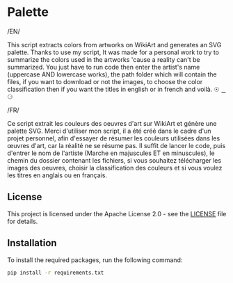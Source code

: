 # Palette 

/EN/

This script extracts colors from artworks on WikiArt and generates an SVG palette. Thanks to use my script, It was made for a personal work to try to summarize the colors used in the artworks 'cause a reality can't be summarized. You just have to run code then enter the artist's name (uppercase AND lowercase works), the path folder which will contain the files, if you want to download or not the images, to choose the color classification then if you want the titles in english or in french and voilà. ☉ ‿ ⚆

/FR/

Ce script extrait les couleurs des oeuvres d'art sur WikiArt et génère une palette SVG. Merci d'utiliser mon script, il a été créé dans le cadre d'un projet personnel, afin d'essayer de résumer les couleurs utilisées dans les œuvres d'art, car la réalité ne se résume pas. Il suffit de lancer le code, puis d'entrer le nom de l'artiste (Marche en majuscules ET en minuscules), le chemin du dossier contenant les fichiers, si vous souhaitez télécharger les images des oeuvres, choisir la classification des couleurs et si vous voulez les titres en anglais ou en français.

## License

This project is licensed under the Apache License 2.0 - see the [LICENSE](LICENSE) file for details.

## Installation

To install the required packages, run the following command:

```sh
pip install -r requirements.txt

